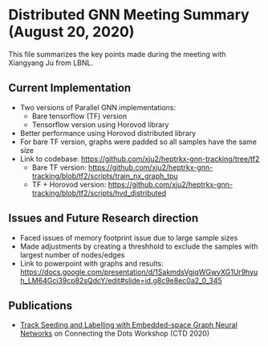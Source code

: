 # Distributed GNN Meeting Summary (August 20, 2020)
This file summarizes the key points made during the meeting with Xiangyang Ju from LBNL. 

## Current Implementation
* Two versions of Parallel GNN implementations: 
  - Bare tensorflow (TF) version 
  - Tensorflow version using Horovod library 
* Better performance using Horovod distributed library
* For bare TF version, graphs were padded so all samples have the same size
* Link to codebase: https://github.com/xju2/heptrkx-gnn-tracking/tree/tf2
  - Bare TF version: https://github.com/xju2/heptrkx-gnn-tracking/blob/tf2/scripts/train_nx_graph_tpu
  - TF + Horovod version: https://github.com/xju2/heptrkx-gnn-tracking/blob/tf2/scripts/hvd_distributed

## Issues and Future Research direction 
* Faced issues of memory footprint issue due to large sample sizes
* Made adjustments by creating a threshhold to exclude the samples with largest number of nodes/edges 
* Link to powerpoint with graphs and results: https://docs.google.com/presentation/d/1SakmdsVgjqWGwyXG1Ur9hyuh_LM64Gcj39cp82sQdcY/edit#slide=id.g8c9e8ec0a2_0_345 

## Publications
* [Track Seeding and Labelling with Embedded-space Graph Neural Networks](https://arxiv.org/pdf/2007.00149.pdf) on Connecting the Dots Workshop (CTD 2020)
